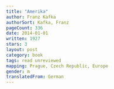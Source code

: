 ```yaml
---
title: "Amerika"
author: Franz Kafka
authorSort: Kafka, Franz
pageCount: 336
date: 2014-01-01
written: 1927
stars: 3
layout: post
category: book
tags: read unreviewed
mapping: Prague, Czech Republic, Europe
gender: m
translatedFrom: German
---
```

